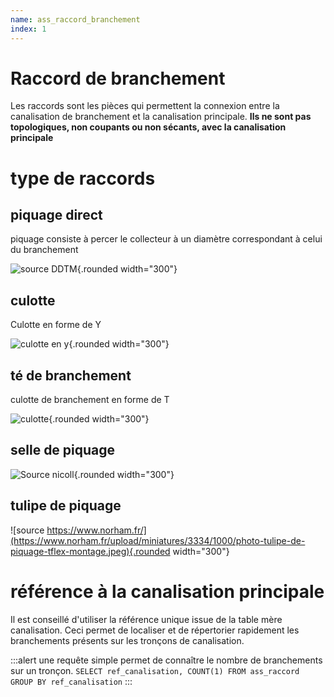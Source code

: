 ```yaml
---
name: ass_raccord_branchement
index: 1
---
```

# Raccord de branchement

Les raccords sont les pièces qui permettent la connexion entre la canalisation de branchement et la canalisation principale.
**Ils ne sont pas topologiques, non coupants ou non sécants, avec la canalisation principale**

# type de raccords

## piquage direct

piquage consiste à percer le collecteur à un diamètre correspondant à celui du branchement

![source DDTM](https://encrypted-tbn0.gstatic.com/images?q=tbn:ANd9GcTgH_unCVDsiZtZbhw6SHjQ30sIJf7n27yfGA&s "piquage direct (pas bien)"){.rounded width="300"}

## culotte

Culotte en forme de Y

![culotte en y](https://www.e-genieclimatique.com/wordpress/wp-content/uploads/2017/11/culotte-a-45%C2%B0-triple-emboitage-150x150.jpg "https://www.e-genieclimatique.com/"){.rounded width="300"}

## té de branchement

culotte de branchement en forme de T

![culotte](https://www.e-genieclimatique.com/wordpress/wp-content/uploads/2017/11/culotte-87%C2%B030-embranchement-simple-MF-150x150.jpg "https://www.e-genieclimatique.com/"){.rounded width="300"}

## selle de piquage

![Source nicoll](https://www.nicoll.fr/sites/default/files/styles/variation_product_carousel_mobile/public/products/47361.jpg.webp?itok=-i_Ud7Pf){.rounded width="300"}

## tulipe de piquage

![source https://www.norham.fr/](https://www.norham.fr/upload/miniatures/3334/1000/photo-tulipe-de-piquage-tflex-montage.jpeg){.rounded width="300"}

# référence à la canalisation principale

Il est conseillé d'utiliser la référence unique issue de la table mère canalisation.
Ceci permet de localiser et de répertorier rapidement les branchements présents sur les tronçons de canalisation.

:::alert
une requête simple permet de connaître le nombre de branchements sur un tronçon.
`
SELECT ref_canalisation, COUNT(1) FROM ass_raccord GROUP BY ref_canalisation
`
:::
